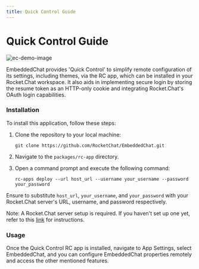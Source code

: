 ```yaml
---
title: Quick Control Guide
---
```


# Quick Control Guide

![ec-demo-image](https://github.com/RocketChat/EmbeddedChat/assets/78961432/b85c7b8a-65e2-4a90-a843-f4072c942ac0)

EmbeddedChat provides 'Quick Control' to simplify remote configuration of its settings, including themes, via the RC app, which can be installed in your Rocket.Chat workspace. It also aids in implementing secure login by storing the resume token as an HTTP-only cookie and integrating Rocket.Chat's OAuth login capabilities.

### Installation

To install this application, follow these steps:

1. Clone the repository to your local machine:

   ```
   git clone https://github.com/RocketChat/EmbeddedChat.git
   ```

2. Navigate to the `packages/rc-app` directory.

3. Open a command prompt and execute the following command:

   ```
   rc-apps deploy --url host_url --username your_username --password your_password
   ```

Ensure to substitute `host_url`, `your_username`, and `your_password` with your Rocket.Chat server's URL, username, and password respectively.

Note: A Rocket.Chat server setup is required. If you haven't set up one yet, refer to this [link](https://developer.rocket.chat/open-source-projects/server/server-environment-setup) for instructions.

### Usage

Once the Quick Control RC app is installed, navigate to App Settings, select EmbeddedChat, and you can configure EmbeddedChat properties remotely and access the other mentioned features.
